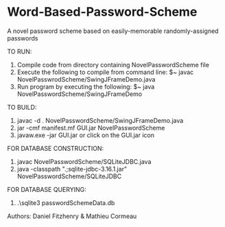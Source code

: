 # Word-Based-Password-Scheme
A novel password scheme based on easily-memorable randomly-assigned passwords

TO RUN:
  1.  Compile code from directory containing NovelPasswordScheme file
  2.  Execute the following to compile from command line:
    $~  javac NovelPasswrodScheme/SwingJFrameDemo.java
  3.  Run program by executing the following:
    $~  java NovelPasswordScheme/SwingJFrameDemo

TO BUILD:
  1.  javac -d . NovelPasswordScheme/SwingJFrameDemo.java
  2.  jar -cmf manifest.mf GUI.jar NovelPasswordScheme
  3.  javaw.exe -jar GUI.jar or click on the GUI.jar icon
  
FOR DATABASE CONSTRUCTION:
  1.  javac NovelPasswordScheme/SQLiteJDBC.java
  2.  java -classpath ".;sqlite-jdbc-3.16.1.jar" NovelPasswordScheme/SQLiteJDBC

FOR DATABASE QUERYING:
  1.  .\sqlite3 passwordSchemeData.db
  
Authors: Daniel Fitzhenry & Mathieu Cormeau